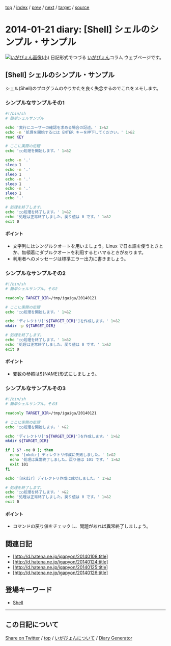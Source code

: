 [top](../index.html) 
 / [index](index.html) 
 / [prev](https://igapyon.github.io/diary/2014/ig140120.html) 
 / [next](https://igapyon.github.io/diary/2014/ig140122.html) 
 / [target](https://igapyon.github.io/diary/2014/ig140121.html) 
 / [source](https://github.com/igapyon/diary/blob/gh-pages/2014/ig140121.html.src.md) 

2014-01-21 diary: [Shell] シェルのシンプル・サンプル
=====================================================================================================
[![いがぴょん画像(小)](https://igapyon.github.io/diary/images/iga200306s.jpg "いがぴょん")](https://igapyon.github.io/diary/memo/memoigapyon.html) 日記形式でつづる [いがぴょん](https://igapyon.github.io/diary/memo/memoigapyon.html)コラム ウェブページです。

## [Shell] シェルのシンプル・サンプル

シェル(Shell)のプログラムのやりかたを良く失念するのでこれをメモします。


### シンプルなサンプルその1


```sh
#!/bin/sh
# 簡単シェルサンプル

echo '実行にユーザーの確認を求める場合の記述。' 1>&2
echo -n '処理を開始するには ENTER キーを押下してください。' 1>&2
read KEY

# ここに実際の処理
echo '○○処理を開始します。' 1>&2

echo -n '.'
sleep 1
echo -n '.'
sleep 1
echo -n '.'
sleep 1
echo -n '.'
sleep 1
echo '.'

# 処理を終了します。
echo '○○処理を終了します。' 1>&2
echo '処理は正常終了しました。戻り値は 0 です。' 1>&2
exit 0
```



#### ポイント


* 文字列にはシングルクオートを用いましょう。Linux で日本語を使うときとか、無頓着にダブルクオートを利用するとハマるときがあります。
* 利用者へのメッセージは標準エラー出力に書きましょう。



### シンプルなサンプルその2


```sh
#!/bin/sh
# 簡単シェルサンプル。その2

readonly TARGET_DIR=/tmp/igaiga/20140121

# ここに実際の処理
echo '○○処理を開始します。' 1>&2

echo 'ディレクトリ['${TARGET_DIR}']を作成します。' 1>&2
mkdir -p ${TARGET_DIR}

# 処理を終了します。
echo '○○処理を終了します。' 1>&2
echo '処理は正常終了しました。戻り値は 0 です。' 1>&2
exit 0
```


#### ポイント


* 変数の参照は${NAME}形式にしましょう。



### シンプルなサンプルその3


```sh
#!/bin/sh
# 簡単シェルサンプル。その3

readonly TARGET_DIR=/tmp/igaiga/20140121

# ここに実際の処理
echo '○○処理を開始します。' >&2

echo 'ディレクトリ['${TARGET_DIR}']を作成します。' 1>&2
mkdir ${TARGET_DIR}

if [ $? -ne 0 ]; then
  echo '[mkdir] ディレクトリ作成に失敗しました。' 1>&2
  echo '処理は異常終了しました。戻り値は 101 です。' 1>&2
  exit 101
fi

echo '[mkdir] ディレクトリ作成に成功しました。' 1>&2

# 処理を終了します。
echo '○○処理を終了します。' >&2
echo '処理は正常終了しました。戻り値は 0 です。' 1>&2
exit 0
```


#### ポイント


* コマンドの戻り値をチェックし、問題があれば異常終了しましょう。



## 関連日記


* [http://d.hatena.ne.jp/igapyon/20140108:title]
* [http://d.hatena.ne.jp/igapyon/20140124:title]
* [http://d.hatena.ne.jp/igapyon/20140125:title]
* [http://d.hatena.ne.jp/igapyon/20140126:title]



## 登場キーワード

* [Shell](../keyword/shell.html)

----------------------------------------------------------------------------------------------------

## この日記について

[Share on Twitter](https://twitter.com/intent/tweet?hashtags=igapyon%2Cdiary%2C%E3%81%84%E3%81%8C%E3%81%B4%E3%82%87%E3%82%93%2CShell&text=%5BShell%5D+%E3%82%B7%E3%82%A7%E3%83%AB%E3%81%AE%E3%82%B7%E3%83%B3%E3%83%97%E3%83%AB%E3%83%BB%E3%82%B5%E3%83%B3%E3%83%97%E3%83%AB&url=https%3A%2F%2Figapyon.github.io%2Fdiary%2F2014%2Fig140121.html) / [top](../index.html) / [いがぴょんについて](https://igapyon.github.io/diary/memo/memoigapyon.html) / [Diary Generator](https://github.com/igapyon/igapyonv3)
